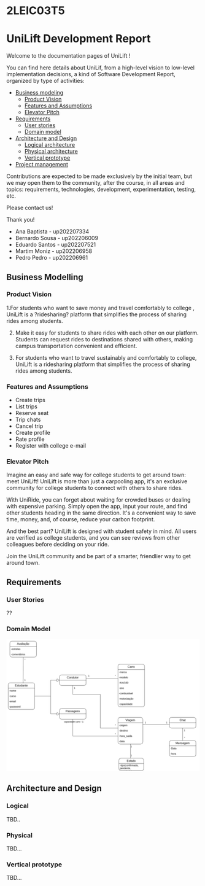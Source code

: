 # 2LEIC03T5

# UniLift Development Report

Welcome to the documentation pages of UniLift !

You can find here details about UniLif, from a high-level vision to low-level implementation decisions, a kind of Software Development Report, organized by type of activities:
* [Business modeling](#Business-Modelling) 
  * [Product Vision](#Product-Vision)
  * [Features and Assumptions](#Features-and-Assumptions)
  * [Elevator Pitch](#Elevator-pitch)
* [Requirements](#Requirements)
  * [User stories](#User-stories)
  * [Domain model](#Domain-model)
* [Architecture and Design](#Architecture-And-Design)
  * [Logical architecture](#Logical-Architecture)
  * [Physical architecture](#Physical-Architecture)
  * [Vertical prototype](#Vertical-Prototype)
* [Project management](#Project-Management)

Contributions are expected to be made exclusively by the initial team, but we may open them to the community, after the course, in all areas and topics: requirements, technologies, development, experimentation, testing, etc.

Please contact us!

Thank you!

* Ana Baptista - up202207334
* Bernardo Sousa - up202206009
* Eduardo Santos - up202207521
* Martim Moniz - up202206958
* Pedro Pedro - up202206961
 
## Business Modelling

### Product Vision
<Product Vision > 
1.For students who want to save money and travel comfortably to college , UniLift is a ?ridesharing? platform that simplifies the process of sharing rides among students.

2. Make it easy for students to share rides with each other on our platform. Students can request rides to destinations shared with others, making campus transportation convenient and efficient.
   
3. For students who want to travel sustainably and comfortably to college, UniLift is a ridesharing platform that simplifies the process of sharing rides among students.

### Features and Assumptions

* Create trips
* List trips
* Reserve seat 
* Trip chats
* Cancel trip
* Create profile 
* Rate profile
* Register with college e-mail

### Elevator Pitch

Imagine an easy and safe way for college students to get around town: meet UniLift! UniLift is more than just a carpooling app, it's an exclusive community for college students to connect with others to share rides.

With UniRide, you can forget about waiting for crowded buses or dealing with expensive parking. Simply open the app, input your route, and find other students heading in the same direction. It's a convenient way to save time, money, and, of course, reduce your carbon footprint.

And the best part? UniLift is designed with student safety in mind. All users are verified as college students, and you can see reviews from other colleagues before deciding on your ride.

Join the UniLift community and be part of a smarter, friendlier way to get around town.

## Requirements

<Domain Model and Descritive text>

### User Stories

??
 
### Domain Model

<p align="center" justify="center">
  <img src="images/UML_UNILIFT.drawio.png"
</p>

## Architecture and Design 

### Logical
TBD..

### Physical
TBD...

### Vertical prototype
TBD...
